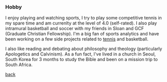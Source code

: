 ### Hobby

I enjoy playing and watching sports, I try to play some competitive tennis in my spare time and am currenlty at the level of 4.0 (self-rated). I also play intramural basketball and soccer with my friends in Sloan and GCF (Graduate Christian Fellowship). I'm a big fan of sports analytics and have been working on a few side projects related to [tennis](/assets/files/tennis_poster.pdf) and basketball.

I also like reading and debating about philosophy and theology (particularly Apologetics and Calvinism). As a fun fact, I've lived in a church in Seoul, South Korea for 3 months to study the Bible and been on a mission trip to South Africa.  



[back](./)
